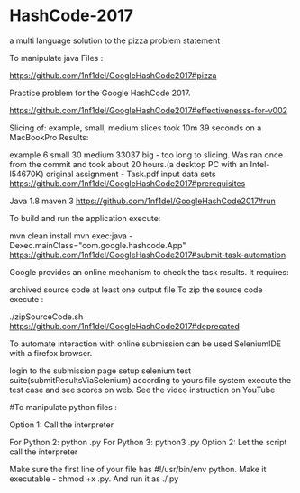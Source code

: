 # HashCode-2017
a multi language solution to the pizza problem statement 



To manipulate java Files :

https://github.com/1nf1del/GoogleHashCode2017#pizza

Practice problem for the Google HashCode 2017.

https://github.com/1nf1del/GoogleHashCode2017#effectivenesss-for-v002

Slicing of: example, small, medium slices took 10m 39 seconds on a MacBookPro Results:

example 6
small 30
medium 33037
big - too long to slicing. Was ran once from the commit and took about 20 hours.(a desktop PC with an Intel-I54670K)
original assignment - Task.pdf
input data sets
https://github.com/1nf1del/GoogleHashCode2017#prerequisites

Java 1.8
maven 3
https://github.com/1nf1del/GoogleHashCode2017#run

To build and run the application execute:

   mvn clean install 
   mvn exec:java -Dexec.mainClass="com.google.hashcode.App"
https://github.com/1nf1del/GoogleHashCode2017#submit-task-automation

Google provides an online mechanism to check the task results. It requires:

archived source code
at least one output file
To zip the source code execute :

./zipSourceCode.sh
https://github.com/1nf1del/GoogleHashCode2017#deprecated

To automate interaction with online submission can be used SeleniumIDE with a firefox browser.

login to the submission page
setup selenium test suite(submitResultsViaSelenium) according to yours file system
execute the test case and see scores on web. See the video instruction on YouTube






#To manipulate python files : 

Option 1: Call the interpreter

For Python 2: python <filename>.py
For Python 3: python3 <filename>.py
Option 2: Let the script call the interpreter

Make sure the first line of your file has #!/usr/bin/env python.
Make it executable - chmod +x <filename>.py.
And run it as ./<filename>.py
